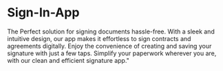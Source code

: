 # Sign-In-App
The Perfect solution for signing documents hassle-free. With a sleek and intuitive design, our app makes it effortless to sign contracts and agreements digitally. Enjoy the convenience of creating and saving your signature with just a few taps. Simplify your paperwork wherever you are, with our clean and efficient signature app."
